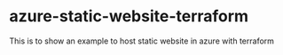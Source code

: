 # azure-static-website-terraform
This is to show an example to host static website in azure with terraform
